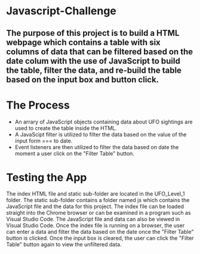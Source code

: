 # Javascript-Challenge

## The purpose of this project is to build a HTML webpage which contains a table with six columns of data that can be filtered based on the date colum with the use of JavaScript to build the table, filter the data, and re-build the table based on the input box and button click.

# The Process
  * An arrary of JavaScript objects containing data about UFO sightings are used to create the table inside the HTML.
  * A JavaScipt filter is utilized to filter the data based on the value of the input form === to date.  
  * Event listeners are then utilized to filter the data based on date the moment a user click on the "Filter Table" button.

# Testing the App
 The index HTML file and static sub-folder are located in the UFO_Level_1 folder.  The static sub-folder contains a folder named js which contains the JavaScript file and the data for this project.  The index file can be loaded straight into the Chrome browser or can be examined in a program such as Visual Studio Code.  The JavaScript file and data can also be viewed in Visual Studio Code.  Once the index file is running on a browser, the user can enter a data and filter the data based on the date once the "Filter Table" button is clicked. Once the input box is cleared, the user can click the "Filter Table" button again to view the unfiltered data.  
